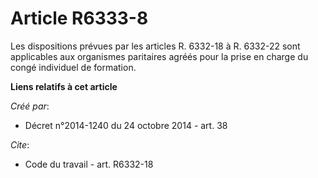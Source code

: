 # Article R6333-8

Les dispositions prévues par les articles R. 6332-18 à R. 6332-22 sont applicables aux organismes paritaires agréés pour la
prise en charge du congé individuel de formation.

**Liens relatifs à cet article**

_Créé par_:

  - Décret n°2014-1240 du 24 octobre 2014 - art. 38

_Cite_:

  - Code du travail - art. R6332-18
